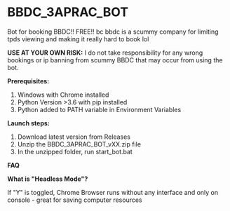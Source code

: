 # BBDC_3APRAC_BOT
 Bot for booking BBDC!! FREE!!
 bc bbdc is a scummy company for limiting tpds viewing and making it really hard to book lol

**USE AT YOUR OWN RISK:**
I do not take responsibility for any wrong bookings or ip banning from scummy BBDC that may occur from using the bot.

**Prerequisites:**
1. Windows with Chrome installed
2. Python Version >3.6 with pip installed
3. Python added to PATH variable in Environment Variables


**Launch steps:**
1. Download latest version from Releases
2. Unzip the BBDC_3APRAC_BOT_vXX.zip file
3. In the unzipped folder, run start_bot.bat

**FAQ**

**What is "Headless Mode"?**

If "Y" is toggled, Chrome Browser runs without any interface and only on console - great for saving computer resources
